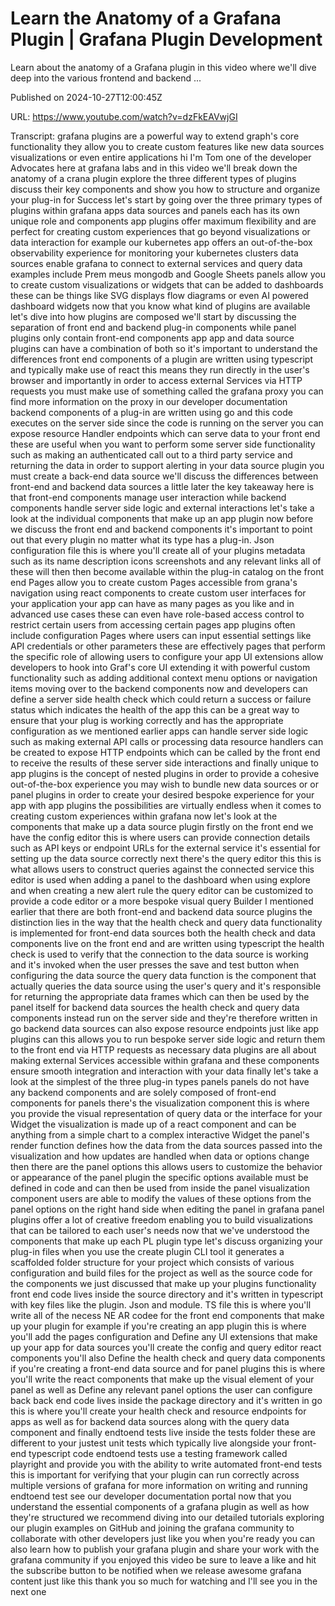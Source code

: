 # Learn the Anatomy of a Grafana Plugin | Grafana Plugin Development

Learn about the anatomy of a Grafana plugin in this video where we'll dive deep into the various frontend and backend ...

Published on 2024-10-27T12:00:45Z

URL: https://www.youtube.com/watch?v=dzFkEAVwjGI

Transcript: grafana plugins are a powerful way to extend graph's core functionality they allow you to create custom features like new data sources visualizations or even entire applications hi I'm Tom one of the developer Advocates here at grafana labs and in this video we'll break down the anatomy of a crana plugin explore the three different types of plugins discuss their key components and show you how to structure and organize your plug-in for Success let's start by going over the three primary types of plugins within grafana apps data sources and panels each has its own unique role and components app plugins offer maximum flexibility and are perfect for creating custom experiences that go beyond visualizations or data interaction for example our kubernetes app offers an out-of-the-box observability experience for monitoring your kubernetes clusters data sources enable grafana to connect to external services and query data examples include Prem meus mongodb and Google Sheets panels allow you to create custom visualizations or widgets that can be added to dashboards these can be things like SVG displays flow diagrams or even AI powered dashboard widgets now that you know what kind of plugins are available let's dive into how plugins are composed we'll start by discussing the separation of front end and backend plug-in components while panel plugins only contain front-end components app app and data source plugins can have a combination of both so it's important to understand the differences front end components of a plugin are written using typescript and typically make use of react this means they run directly in the user's browser and importantly in order to access external Services via HTTP requests you must make use of something called the grafana proxy you can find more information on the proxy in our developer documentation backend components of a plug-in are written using go and this code executes on the server side since the code is running on the server you can expose resource Handler endpoints which can serve data to your front end these are useful when you want to perform some server side functionality such as making an authenticated call out to a third party service and returning the data in order to support alerting in your data source plugin you must create a back-end data source we'll discuss the differences between front-end and backend data sources a little later the key takeaway here is that front-end components manage user interaction while backend components handle server side logic and external interactions let's take a look at the individual components that make up an app plugin now before we discuss the front end and backend components it's important to point out that every plugin no matter what its type has a plug-in. Json configuration file this is where you'll create all of your plugins metadata such as its name description icons screenshots and any relevant links all of these will then then become available within the plug-in catalog on the front end Pages allow you to create custom Pages accessible from grana's navigation using react components to create custom user interfaces for your application your app can have as many pages as you like and in advanced use cases these can even have role-based access control to restrict certain users from accessing certain pages app plugins often include configuration Pages where users can input essential settings like API credentials or other parameters these are effectively pages that perform the specific role of allowing users to configure your app UI extensions allow developers to hook into Graf's core UI extending it with powerful custom functionality such as adding additional context menu options or navigation items moving over to the backend components now and developers can define a server side health check which could return a success or failure status which indicates the health of the app this can be a great way to ensure that your plug is working correctly and has the appropriate configuration as we mentioned earlier apps can handle server side logic such as making external API calls or processing data resource handlers can be created to expose HTTP endpoints which can be called by the front end to receive the results of these server side interactions and finally unique to app plugins is the concept of nested plugins in order to provide a cohesive out-of-the-box experience you may wish to bundle new data sources or or panel plugins in order to create your desired bespoke experience for your app with app plugins the possibilities are virtually endless when it comes to creating custom experiences within grafana now let's look at the components that make up a data source plugin firstly on the front end we have the config editor this is where users can provide connection details such as API keys or endpoint URLs for the external service it's essential for setting up the data source correctly next there's the query editor this this is what allows users to construct queries against the connected service this editor is used when adding a panel to the dashboard when using explore and when creating a new alert rule the query editor can be customized to provide a code editor or a more bespoke visual query Builder I mentioned earlier that there are both front-end and backend data source plugins the distinction lies in the way that the health check and query data functionality is implemented for front-end data sources both the health check and data components live on the front end and are written using typescript the health check is used to verify that the connection to the data source is working and it's invoked when the user presses the save and test button when configuring the data source the query data function is the component that actually queries the data source using the user's query and it's responsible for returning the appropriate data frames which can then be used by the panel itself for backend data sources the health check and query data components instead run on the server side and they're therefore written in go backend data sources can also expose resource endpoints just like app plugins can this allows you to run bespoke server side logic and return them to the front end via HTTP requests as necessary data plugins are all about making external Services accessible within grafana and these components ensure smooth integration and interaction with your data finally let's take a look at the simplest of the three plug-in types panels panels do not have any backend components and are solely composed of front-end components for panels there's the visualization component this is where you provide the visual representation of query data or the interface for your Widget the visualization is made up of a react component and can be anything from a simple chart to a complex interactive Widget the panel's render function defines how the data from the data sources passed into the visualization and how updates are handled when data or options change then there are the panel options this allows users to customize the behavior or appearance of the panel plugin the specific options available must be defined in code and can then be used from inside the panel visualization component users are able to modify the values of these options from the panel options on the right hand side when editing the panel in grafana panel plugins offer a lot of creative freedom enabling you to build visualizations that can be tailored to each user's needs now that we've understood the components that make up each PL plugin type let's discuss organizing your plug-in files when you use the create plugin CLI tool it generates a scaffolded folder structure for your project which consists of various configuration and build files for the project as well as the source code for the components we just discussed that make up your plugins functionality front end code lives inside the source directory and it's written in typescript with key files like the plugin. Json and module. TS file this is where you'll write all of the necess NE AR codee for the front end components that make up your plugin for example if you're creating an app plugin this is where you'll add the pages configuration and Define any UI extensions that make up your app for data sources you'll create the config and query editor react components you'll also Define the health check and query data components if you're creating a front-end data source and for panel plugins this is where you'll write the react components that make up the visual element of your panel as well as Define any relevant panel options the user can configure back back end code lives inside the package directory and it's written in go this is where you'll create your health check and resource endpoints for apps as well as for backend data sources along with the query data component and finally endtoend tests live inside the tests folder these are different to your justest unit tests which typically live alongside your front-end typescript code endtoend tests use a testing framework called playright and provide you with the ability to write automated front-end tests this is important for verifying that your plugin can run correctly across multiple versions of grafana for more information on writing and running endtoend test see our developer documentation portal now that you understand the essential components of a grafana plugin as well as how they're structured we recommend diving into our detailed tutorials exploring our plugin examples on GitHub and joining the grafana community to collaborate with other developers just like you when you're ready you can also learn how to publish your grafana plugin and share your work with the grafana community if you enjoyed this video be sure to leave a like and hit the subscribe button to be notified when we release awesome grafana content just like this thank you so much for watching and I'll see you in the next one

